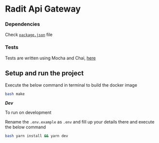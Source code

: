 # Radit Api Gateway

### Dependencies

Check [`package.json`](package.json) file

### Tests

Tests are written using Mocha and Chai, [here](./tests/)

## Setup and run the project

Execute the below command in terminal to build the docker image

```bash
bash make
```

***Dev***

To run on development

Rename the `.env.example` as `.env` and fill up your details there and execute the below command
 
```bash
bash yarn install && yarn dev
```
